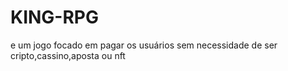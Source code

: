 # KING-RPG
e um jogo focado em pagar os usuários sem necessidade de ser cripto,cassino,aposta ou nft 
